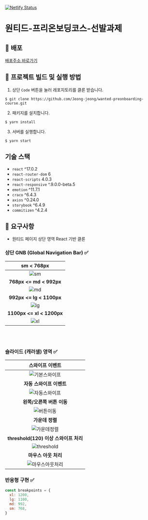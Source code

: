[![Netlify Status](https://api.netlify.com/api/v1/badges/f500616b-67ef-4e18-9ff3-2181af7b31a6/deploy-status)](https://app.netlify.com/sites/admiring-snyder-88f4ea/deploys)

# 원티드-프리온보딩코스-선발과제

## 🚀 배포

<a href="https://wanted-preonboarding.netlify.app" target="_blank">배포주소 바로가기</a>

## 🧐 프로젝트 빌드 및 실행 방법

1. 상단 `Code` 버튼을 눌러 레포지토리를 클론 받습니다.

```
$ git clone https://github.com/Jeong-jeong/wanted-preonboarding-course.git
```

2. 패키지를 설치합니다.

```
$ yarn install
```

3. 서버를 실행합니다.

```
$ yarn start
```

## 기술 스택

- `react` ^17.0.2
- `react-router-dom` 6
- `react-scripts` 4.0.3
- `react-responsive` ^.9.0.0-beta.5
- `emotion` ^11.7.1
- `craco` ^6.4.3
- `axios` ^0.24.0
- `storybook` ^6.4.9
- `commitizen` ^4.2.4

## 📄 요구사항

- 원티드 페이지 상단 영역 React 기반 클론

### 상단 GNB (Global Navigation Bar) ✅

| **sm < 768px** |
| :-: |
| ![sm](https://user-images.githubusercontent.com/68528752/149716114-3096cd7a-c748-4196-a2ce-62e1c416dfa6.png) |
| **768px <= md < 992px** |
| ![md](https://user-images.githubusercontent.com/68528752/149716314-27a0aaa5-0313-45c5-8116-f1a3ff3b2c7d.png) |
| **992px <= lg < 1100px** |
| ![lg](https://user-images.githubusercontent.com/68528752/149716356-5676a3e9-92a6-40df-89dc-856531c2c494.png) |
| **1100px <= xl < 1200px** |
| ![xl](https://user-images.githubusercontent.com/68528752/149716420-87e56596-c5c2-4d2e-a909-17d2e56bf570.png) |

<br>
<br>

### 슬라이드 (캐러샐) 영역 ✅

| **스와이프 이벤트** |
| :-: |
| ![기본스와이프](https://user-images.githubusercontent.com/68528752/149719757-536f5057-d35a-4a56-957d-fe806aa78cca.gif) |
| **자동 스와이프 이벤트** |
| ![자동스와이프](https://user-images.githubusercontent.com/68528752/149719762-6e2bcd31-8af8-41e0-98ea-202d3011ab0e.gif) |
| **왼쪽/오른쪽 버튼 이동** |
| ![버튼이동](https://user-images.githubusercontent.com/68528752/149719753-f428a3e2-13c5-4faf-bc53-239da33f5fc7.gif) |
| **가운데 정렬** |
| ![가운데정렬](https://user-images.githubusercontent.com/68528752/149719745-3fb9889d-32e0-4af5-b3da-82903771ef43.gif) |
| **threshold(120) 이상 스와이프 처리** |
| ![threshold](https://user-images.githubusercontent.com/68528752/149719981-877dd026-9a1f-4ed3-9266-d0af417cdecd.gif) |
| **마우스 아웃 처리** |
| ![마우스아웃처리](https://user-images.githubusercontent.com/68528752/149719752-79caae07-5233-46eb-9902-82f899176777.gif) |

### 반응형 구현 ✅

```js
const breakpoints = {
  xl: 1200,
  lg: 1100,
  md: 992,
  sm: 768,
}
```
